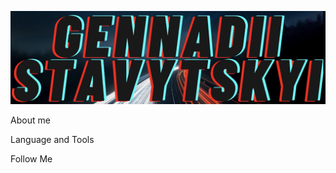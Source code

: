 [![Header](https://github.com/GennadiiStavytsky/gennadiiStavytsky/blob/main/assets/header.png)](https://www.facebook.com/gennadii.stavytskyi)

About me

Language and Tools

Follow Me